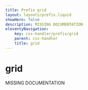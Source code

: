 ```yaml
---
title: Prefix grid
layout: layouts/prefix.liquid
showHero: false
description: MISSING DOCUMENTATION
eleventyNavigation:
	key: css-handler/prefix/grid
	parent: css-handler
	title: grid
---
```


# grid

MISSING DOCUMENTATION